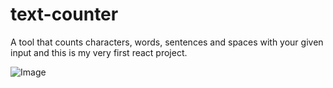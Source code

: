 # text-counter
A tool that counts characters, words, sentences and spaces with your given input and this is my very first react project.

![Image](https://media.discordapp.net/attachments/937691792747417622/941911048808726588/unknown.png?width=1440&height=628)

